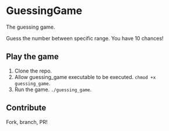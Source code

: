 # GuessingGame

The guessing game.

Guess the number between specific range. You have 10 chances!

## Play the game

1. Clone the repo.
2. Allow guessing_game executable to be executed. `chmod +x guessing_game`.
3. Run the game. `./guessing_game`.

## Contribute

Fork, branch, PR!